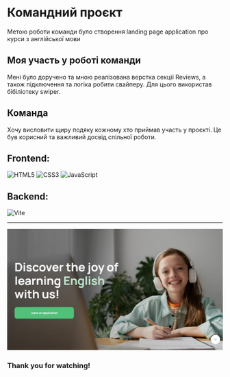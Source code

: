 # Командний проєкт

Метою роботи команди було створення landing page application про 
курси з англійської мови

## Моя участь у роботі команди

Мені було доручено та мною реалізована верстка секції Reviews, а також 
підключення та логіка робити свайперу.
Для цього використав бібіліотеку swiper.

## Команда

Хочу висловити щиру подяку кожному хто приймав участь у проєкті. 
Це був корисний та важливий досвід спільної роботи.

## Frontend:

![HTML5](https://img.shields.io/badge/html5-%23E34F26.svg?style=for-the-badge&logo=html5&logoColor=white)
![CSS3](https://img.shields.io/badge/css3-%231572B6.svg?style=for-the-badge&logo=css3&logoColor=white)
![JavaScript](https://img.shields.io/badge/javascript-%23323330.svg?style=for-the-badge&logo=javascript&logoColor=%23F7DF1E)

## Backend:

![Vite](https://img.shields.io/badge/vite-%23646CFF.svg?style=for-the-badge&logo=vite&logoColor=white)

---

![Desktop](./assets/Desktop_2.jpg)

### Thank you for watching!